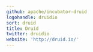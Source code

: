 ```yaml
---
github: apache/incubator-druid
logohandle: druidio
sort: druid
title: Druid
twitter: druidio
website: 'http://druid.io/'
---
```

